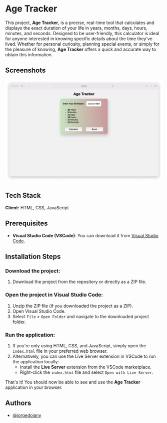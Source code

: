# Age Tracker

This project, **Age Tracker**, is a precise, real-time tool that calculates and displays the exact duration of your life in years, months, days, hours, minutes, and seconds. Designed to be user-friendly, this calculator is ideal for anyone interested in knowing specific details about the time they've lived. Whether for personal curiosity, planning special events, or simply for the pleasure of knowing, **Age Tracker** offers a quick and accurate way to obtain this information.

## Screenshots

![App Screenshot](./age-tracker-img.png)

## Tech Stack

**Client:** HTML, CSS, JavaScript

## Prerequisites

- **Visual Studio Code (VSCode)**: You can download it from [Visual Studio Code](https://code.visualstudio.com/).

## Installation Steps

### Download the project:

1. Download the project from the repository or directly as a ZIP file.

### Open the project in Visual Studio Code:

1. Unzip the ZIP file (if you downloaded the project as a ZIP).
2. Open Visual Studio Code.
3. Select `File` > `Open Folder` and navigate to the downloaded project folder.

### Run the application:

1. If you're only using HTML, CSS, and JavaScript, simply open the `index.html` file in your preferred web browser.
2. Alternatively, you can use the Live Server extension in VSCode to run the application locally:
   - Install the **Live Server** extension from the VSCode marketplace.
   - Right-click the `index.html` file and select `Open with Live Server`.

That's it! You should now be able to see and use the **Age Tracker** application in your browser.

## Authors

- [@jorgedoiany](https://github.com/jorgedoiany)
